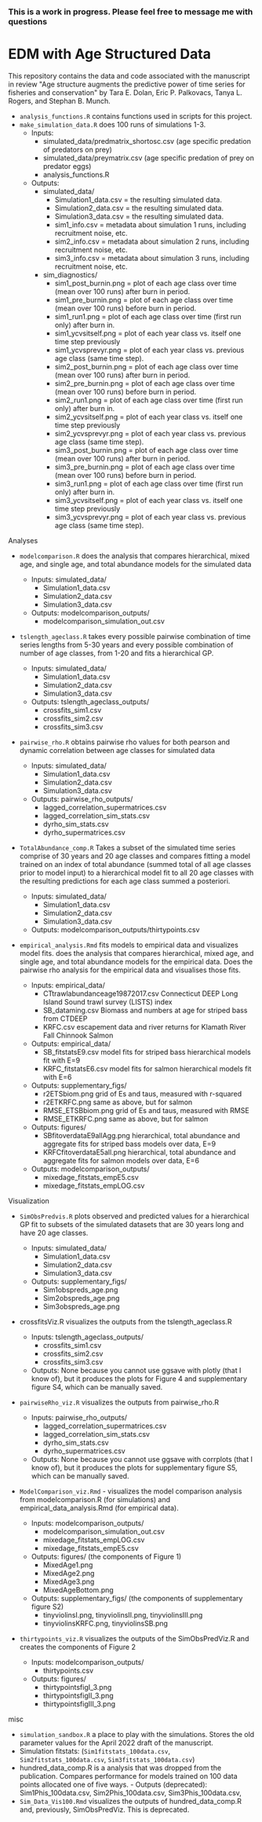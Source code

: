 ### This is a work in progress. Please feel free to message me with questions ###
# EDM with Age Structured Data

This repository contains the data and code associated with the manuscript in review "Age structure augments the predictive power of time series for fisheries and conservation" by Tara E. Dolan, Eric P. Palkovacs, Tanya L. Rogers, and Stephan B. Munch.


- `analysis_functions.R` contains functions used in scripts for this project. 
- `make_simulation_data.R` does 100 runs of simulations 1-3. 
    - Inputs: 
        - simulated_data/predmatrix_shortosc.csv (age specific predation of predators on prey)
        - simulated_data/preymatrix.csv (age specific predation of prey on predator eggs)
        - analysis_functions.R
    - Outputs: 
        - simulated_data/
             - Simulation1_data.csv = the resulting simulated data.
             - Simulation2_data.csv = the resulting simulated data.
             - Simulation3_data.csv = the resulting simulated data.
             - sim1_info.csv = metadata about simulation 1 runs, including recruitment noise, etc. 
             - sim2_info.csv = metadata about simulation 2 runs, including recruitment noise, etc. 
             - sim3_info.csv = metadata about simulation 3 runs, including recruitment noise, etc. 
        - sim_diagnostics/
             - sim1_post_burnin.png = plot of each age class over time (mean over 100 runs) after burn in period. 
             - sim1_pre_burnin.png = plot of each age class over time (mean over 100 runs) before burn in period.
             - sim1_run1.png = plot of each age class over time (first run only) after burn in. 
             - sim1_ycvsitself.png = plot of each year class vs. itself one time step previously
             - sim1_ycvsprevyr.png = plot of each year class vs. previous age class (same time step). 
             - sim2_post_burnin.png = plot of each age class over time (mean over 100 runs) after burn in period. 
             - sim2_pre_burnin.png = plot of each age class over time (mean over 100 runs) before burn in period.
             - sim2_run1.png = plot of each age class over time (first run only) after burn in. 
             - sim2_ycvsitself.png = plot of each year class vs. itself one time step previously
             - sim2_ycvsprevyr.png = plot of each year class vs. previous age class (same time step). 
             - sim3_post_burnin.png = plot of each age class over time (mean over 100 runs) after burn in period. 
             - sim3_pre_burnin.png = plot of each age class over time (mean over 100 runs) before burn in period.
             - sim3_run1.png = plot of each age class over time (first run only) after burn in. 
             - sim3_ycvsitself.png = plot of each year class vs. itself one time step previously
             - sim3_ycvsprevyr.png = plot of each year class vs. previous age class (same time step). 
             
Analyses             

- `modelcomparison.R` does the analysis that compares hierarchical, mixed age, and single age, and total abundance models for the simulated data
    - Inputs: simulated_data/
        - Simulation1_data.csv
        - Simulation2_data.csv
        - Simulation3_data.csv
    - Outputs: modelcomparison_outputs/
        - modelcomparison_simulation_out.csv
- `tslength_ageclass.R` takes every possible pairwise combination of time series lengths from 5-30 years and every possible combination of number of age classes, from 1-20 and fits a hierarchical GP. 
    - Inputs: simulated_data/
        - Simulation1_data.csv
        - Simulation2_data.csv
        - Simulation3_data.csv
    - Outputs: tslength_ageclass_outputs/
        - crossfits_sim1.csv
        - crossfits_sim2.csv
        - crossfits_sim3.csv
- `pairwise_rho.R` obtains pairwise rho values for both pearson and dynamic correlation between age classes for simulated data 
    - Inputs:  simulated_data/
        - Simulation1_data.csv
        - Simulation2_data.csv
        - Simulation3_data.csv
    - Outputs:  pairwise_rho_outputs/
        - lagged_correlation_supermatrices.csv 
        - lagged_correlation_sim_stats.csv
        - dyrho_sim_stats.csv
        - dyrho_supermatrices.csv
- `TotalAbundance_comp.R`  Takes a subset of the simulated time series comprise of 30 years and 20 age classes and compares fitting a model trained on an index of total abundance (summed total of all age classes prior to model input) to a hierarchical model fit to all 20 age classes with the resulting predictions for each age class summed a posteriori. 
    - Inputs: simulated_data/
        - Simulation1_data.csv
        - Simulation2_data.csv
        - Simulation3_data.csv
    - Outputs: modelcomparison_outputs/thirtypoints.csv
        
- `empirical_analysis.Rmd` fits models to empirical data and visualizes model fits. does the analysis that compares hierarchical, mixed age, and single age, and total abundance models for the empirical data. Does the pairwise rho analysis for the empirical data and visualises those fits. 
    - Inputs:  empirical_data/
        - CTtrawlabundanceage19872017.csv Connecticut DEEP Long Island Sound trawl survey (LISTS) index
        - SB_dataming.csv Biomass and numbers at age for striped bass from CTDEEP
        - KRFC.csv escapement data and river returns for Klamath River Fall Chinnook Salmon
    - Outputs:  empirical_data/
        - SB_fitstatsE9.csv model fits for striped bass hierarchical models fit with E=9       
        - KRFC_fitstatsE6.csv model fits for salmon hierarchical models fit with E=6
    - Outputs: supplementary_figs/
        - r2ETSbiom.png grid of Es and taus, measured with r-squared
        - r2ETKRFC.png same as above, but for salmon
        - RMSE_ETSBbiom.png grid of Es and taus, measured with RMSE
        - RMSE_ETKRFC.png same as above, but for salmon
    - Outputs: figures/
        - SBfitoverdataE9allAgg.png hierarchical, total abundance and aggregate fits for striped bass models over data, E=9
        - KRFCfitoverdataE5all.png hierarchical, total abundance and aggregate fits for salmon models over data, E=6
    - Outputs: modelcomparison_outputs/
        - mixedage_fitstats_empE5.csv
        - mixedage_fitstats_empLOG.csv
        

Visualization

- `SimObsPredvis.R` plots observed and predicted values for a hierarchical GP fit to subsets of the simulated datasets that are 30 years long and have 20 age classes.
   - Inputs: simulated_data/
        - Simulation1_data.csv
        - Simulation2_data.csv
        - Simulation3_data.csv
   - Outputs: supplementary_figs/
        - Sim1obspreds_age.png 
        - Sim2obspreds_age.png
        - Sim3obspreds_age.png

- crossfitsViz.R visualizes the outputs from the tslength_ageclass.R
    - Inputs: tslength_ageclass_outputs/
        - crossfits_sim1.csv
        - crossfits_sim2.csv
        - crossfits_sim3.csv
    - Outputs: None because you cannot use ggsave with plotly (that I know of), but it produces the plots for Figure 4 and supplementary figure S4, which can be manually saved. 

- `pairwiseRho_viz.R` visualizes the outputs from pairwise_rho.R
    - Inputs:  pairwise_rho_outputs/
        - lagged_correlation_supermatrices.csv 
        - lagged_correlation_sim_stats.csv
        - dyrho_sim_stats.csv
        - dyrho_supermatrices.csv
    - Outputs: None because you cannot use ggsave with corrplots (that I know of), but it produces the plots for supplementary figure S5, which can be manually saved.

- `ModelComparison_viz.Rmd` - visualizes the model comparison analysis from modelcomparison.R (for simulations) and empirical_data_analysis.Rmd (for empirical data).
    - Inputs: modelcomparison_outputs/ 
        - modelcomparison_simulation_out.csv
        - mixedage_fitstats_empLOG.csv
        - mixedage_fitstats_empE5.csv
    - Outputs: figures/ (the components of Figure 1)
        - MixedAge1.png
        - MixedAge2.png
        - MixedAge3.png
        - MixedAgeBottom.png
    - Outputs: supplementary_figs/ (the components of supplementary figure S2)
        - tinyviolinsI.png, tinyviolinsII.png, tinyviolinsIII.png
        - tinyviolinsKRFC.png, tinyviolinsSB.png

- `thirtypoints_viz.R` visualizes the outputs of the SimObsPredViz.R and creates the components of Figure 2
    - Inputs: modelcomparison_outputs/ 
        - thirtypoints.csv
    - Outputs: figures/
        - thirtypointsfigI_3.png
        - thirtypointsfigII_3.png
        - thirtypointsfigIII_3.png
    
        
misc

- `simulation_sandbox.R` a place to play with the simulations. Stores the old parameter values for the April 2022 draft of the manuscript.
- Simulation fitstats: (`Sim1fitstats_100data.csv`, `Sim2fitstats_100data.csv`, `Sim3fitstats_100data.csv`)
- hundred_data_comp.R is a analysis that was dropped from the publication. Compares performance for models trained on 100 data points allocated one of five ways. 
        - Outputs (deprecated): Sim1Phis_100data.csv, Sim2Phis_100data.csv, Sim3Phis_100data.csv,
- `Sim_Data_Vis100.Rmd` visualizes the outputs of hundred_data_comp.R and, previously, SimObsPredViz. This is deprecated. 
